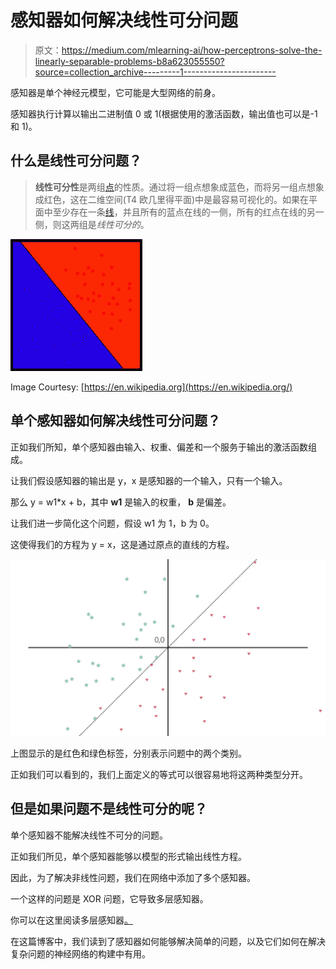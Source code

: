 # 感知器如何解决线性可分问题

> 原文：<https://medium.com/mlearning-ai/how-perceptrons-solve-the-linearly-separable-problems-b8a623055550?source=collection_archive---------1----------------------->

感知器是单个神经元模型，它可能是大型网络的前身。

感知器执行计算以输出二进制值 0 或 1(根据使用的激活函数，输出值也可以是-1 和 1)。

## 什么是线性可分问题？

> **线性可分性**是两组[点](https://en.wikipedia.org/wiki/Point_(geometry))的性质。通过将一组点想象成蓝色，而将另一组点想象成红色，这在二维空间(T4 欧几里得平面)中是最容易可视化的。如果在平面中至少存在一条[线](https://en.wikipedia.org/wiki/Line_(geometry))，并且所有的蓝点在线的一侧，所有的红点在线的另一侧，则这两组是*线性可分的*。

![](img/0f37321948f8abeb5f21c5cfa44bde94.png)

Image Courtesy: [https://en.wikipedia.org](https://en.wikipedia.org/)

## 单个感知器如何解决线性可分问题？

正如我们所知，单个感知器由输入、权重、偏差和一个服务于输出的激活函数组成。

让我们假设感知器的输出是 y，x 是感知器的一个输入，只有一个输入。

那么 y = w1*x + b，其中 **w1** 是输入的权重， **b** 是偏差。

让我们进一步简化这个问题，假设 w1 为 1，b 为 0。

这使得我们的方程为 y = x，这是通过原点的直线的方程。

![](img/422407256d01e0159216ba160208889d.png)

上图显示的是红色和绿色标签，分别表示问题中的两个类别。

正如我们可以看到的，我们上面定义的等式可以很容易地将这两种类型分开。

## 但是如果问题不是线性可分的呢？

单个感知器不能解决线性不可分的问题。

正如我们所见，单个感知器能够以模型的形式输出线性方程。

因此，为了解决非线性问题，我们在网络中添加了多个感知器。

一个这样的问题是 XOR 问题，它导致多层感知器。

你可以在这里阅读多层感知器[。](/@priyansh-kedia/solving-the-xor-problem-using-mlp-83e35a22c96f)

在这篇博客中，我们读到了感知器如何能够解决简单的问题，以及它们如何在解决复杂问题的神经网络的构建中有用。